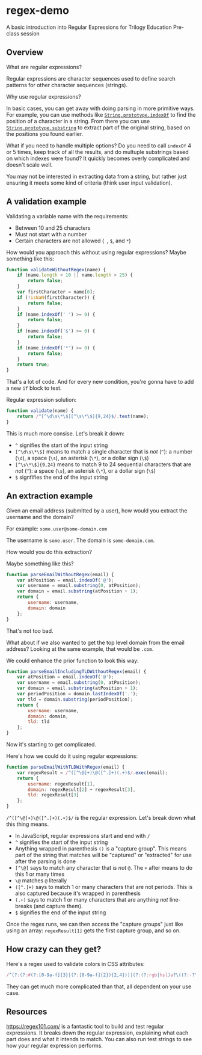 # regex-demo
A basic introduction into Regular Expressions for Trilogy Education Pre-class session

## Overview
What are regular expressions? 

Regular expressions are character sequences used to define search patterns for other character sequences (strings).

Why use regular expressions?

In basic cases, you can get away with doing parsing in more primitive ways. For example, you can use methods like [`String.prototype.indexOf`](https://developer.mozilla.org/en-US/docs/Web/JavaScript/Reference/Global_Objects/String/indexOf) to find the position of a character in a string. From there you can use [`String.prototype.substring`](https://developer.mozilla.org/en-US/docs/Web/JavaScript/Reference/Global_Objects/String/substring) to extract part of the original string, based on the positions you found earlier.

What if you need to handle multiple options? Do you need to call `indexOf` 4 or 5 times, keep track of all the results, and do multuple substrings based on which indexes were found? It quickly becomes overly complicated and doesn't scale well.

You may not be interested in extracting data from a string, but rather just ensuring it meets some kind of criteria (think user input validation).

## A validation example

Validating a variable name with the requirements:
* Between 10 and 25 characters
* Must not start with a number
* Certain characters are not allowed (` `, `$`, and `*`)

How would you approach this without using regular expressions? Maybe something like this:
```javascript
function validateWithoutRegex(name) {
	if (name.length < 10 || name.length > 25) {
		return false;
	}
	var firstCharacter = name[0];
	if (!isNaN(firstCharacter)) {
		return false;
	}
	if (name.indexOf(' ') >= 0) {
		return false;
	}
	if (name.indexOf('$') >= 0) {
		return false;
	}
	if (name.indexOf('*') >= 0) {
		return false;
	}
	return true;
}
```

That's a lot of code. And for every new condition, you're gonna have to add a new `if` block to test.

Regular expression solution:
```javascript
function validate(name) {
	return /^[^\d\s\*\$][^\s\*\$]{9,24}$/.test(name);
}
```
This is much more consise. Let's break it down:
* `^` signifies the start of the input string
* `[^\d\s\*\$]` means to match a single character that is _not_ (`^`): a number (`\d`), a space (`\s`), an asterisk (`\*`), or a dollar sign (`\$`)
* `[^\s\*\$]{9,24}` means to match 9 to 24 sequential characters that are _not_ (`^`): a space (`\s`), an asterisk (`\*`), or a dollar sign (`\$`)
* `$` signfifies the end of the input string

## An extraction example

Given an email address (submitted by a user), how would you extract the username and the domain?

For example: `some.user@some-domain.com`

The username is `some.user`.
The domain is `some-domain.com`.

How would you do this extraction?

Maybe something like this?
```javascript
function parseEmailWithoutRegex(email) {
	var atPosition = email.indexOf('@');
	var username = email.substring(0, atPosition);
	var domain = email.substring(atPosition + 1);
	return {
		username: username,
		domain: domain
	};
}
```

That's not too bad.

What about if we also wanted to get the top level domain from the email address? Looking at the same example, that would be `.com`.

We could enhance the prior function to look this way:
```javascript
function parseEmailIncludingTLDWithoutRegex(email) {
	var atPosition = email.indexOf('@');
	var username = email.substring(0, atPosition);
	var domain = email.substring(atPosition + 1);
	var periodPosition = domain.lastIndexOf('.');
	var tld = domain.substring(periodPosition);
	return {
		username: username,
		domain: domain,
		tld: tld
	};
}
```
Now it's starting to get complicated.

Here's how we could do it using regular expressions:
```javascript
function parseEmailWithTLDWithRegex(email) {
	var regexResult = /^([^\@]+)\@([^.]+)(.+)$/.exec(email);
	return {
		username: regexResult[1],
		domain: regexResult[2] + regexResult[3],
		tld: regexResult[3]
	};
}
```
`/^([^\@]+)\@([^.]+)(.+)$/` is the regular expression. Let's break down what this thing means.

* In JavaScript, regular expressions start and end with `/`
* `^` signifies the start of the input string
* Anything wrapped in parenthesis `()` is a "capture group". This means part of the string that matches will be "captured" or "extracted" for use after the parsing is done
* `[^\@]` says to match any character that _is not_ `@`. The `+` after means to do this 1 or many times
* `\@` matches `@` literally
* `([^.]+)` says to match 1 or many characters that are not periods. This is also captured because it's wrapped in parenthesis
* `(.+)` says to match 1 or many characters that are anything _not_ line-breaks (and capture them).
* `$` signifies the end of the input string

Once the regex runs, we can then access the "capture groups" just like using an array:
`regexResult[1]` gets the first capture group, and so on.

## How crazy can they get?
Here's a regex used to validate colors in CSS attributes: 
```javascript
/^(?:(?:#(?:[0-9a-f]{3}|(?:[0-9a-f]{2}){2,4}))|(?:(?:rgb|hsl)a?\((?:-?\d{1,3}%?\s*,\s*){2}-?\d{1,3}%?(?:\s*,\s*[\d\.]+)?\)))$/
```

They can get much more complicated than that, all dependent on your use case.

## Resources
https://regex101.com/ is a fantastic tool to build and test regular expressions. It breaks down the regular expression, explaining what each part does and what it intends to match. You can also run test strings to see how your regular expression performs.
